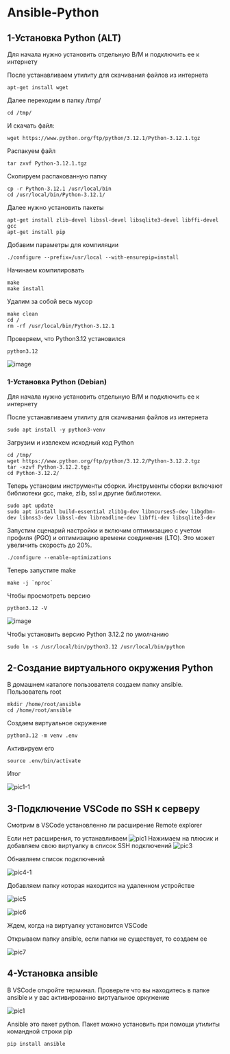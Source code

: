 # Ansible-Python

## 1-Установка Python (ALT)

Для начала нужно установить отдельную В/М и подключить ее к интернету

После устанавливаем утилиту для скачивания файлов из интернета
```
apt-get install wget
```
Далее переходим в папку /tmp/
```
cd /tmp/
```
И скачать файл:
```
wget https://www.python.org/ftp/python/3.12.1/Python-3.12.1.tgz
```
 Распакуем файл
 ```
tar zxvf Python-3.12.1.tgz
```
Скопируем распакованную папку
```
cp -r Python-3.12.1 /usr/local/bin
cd /usr/local/bin/Python-3.12.1/
```
Далее нужно установить пакеты
```
apt-get install zlib-devel libssl-devel libsqlite3-devel libffi-devel gcc
apt-get install pip
```
Добавим параметры для компиляции
```
./configure --prefix=/usr/local --with-ensurepip=install
```
Начинаем компилировать
```
make
make install
```
Удалим за собой весь мусор
```
make clean
cd /
rm -rf /usr/local/bin/Python-3.12.1
```
Проверяем, что Python3.12 установился
```
python3.12
```
![image](https://github.com/Julia666666666666666666/Ansible-Python/assets/148867585/4d232560-82dc-4f59-aa99-dc39beb542f5)

### 1-Установка Python (Debian)

Для начала нужно установить отдельную В/М и подключить ее к интернету

После устанавливаем утилиту для скачивания файлов из интернета
```
sudo apt install -y python3-venv
```
Загрузим и извлекем исходный код Python
```
cd /tmp/
wget https://www.python.org/ftp/python/3.12.2/Python-3.12.2.tgz
tar -xzvf Python-3.12.2.tgz
cd Python-3.12.2/
```
Теперь установим инструменты сборки. Инструменты сборки включают библиотеки gcc, make, zlib, ssl и другие библиотеки.
```
sudo apt update
sudo apt install build-essential zlib1g-dev libncurses5-dev libgdbm-dev libnss3-dev libssl-dev libreadline-dev libffi-dev libsqlite3-dev
```
Запустим сценарий настройки и включим оптимизацию с учетом профиля (PGO) и оптимизацию времени соединения (LTO). Это может увеличить скорость до 20%.
```
./configure --enable-optimizations
```
Теперь запустите make
```
make -j `nproc`
```
Чтобы просмотреть версию
```
python3.12 -V
```
![image](https://github.com/Julia666666666666666666/Ansible-Python/assets/148867585/c2497a0c-c4e3-43f7-bfa0-1bb94d14d740)

Чтобы установить версию Python 3.12.2 по умолчанию
```
sudo ln -s /usr/local/bin/python3.12 /usr/local/bin/python
```
## 2-Создание виртуального окружения Python

В домашнем каталоге пользователя создаем папку ansible. Пользователь root
```
mkdir /home/root/ansible
cd /home/root/ansible
```
Создаем виртуальное окружение
```
python3.12 -m venv .env
```
Активируем его
```
source .env/bin/activate
```
Итог

![pic1-1](https://github.com/Julia666666666666666666/Ansible-Python/assets/148867585/59fed132-8b20-4d9d-b874-9307edb729b6)

## 3-Подключение VSCode по SSH к серверу

Смотрим  в VSCode установленно ли расширение Remote explorer

Если нет расширения, то устанавливаем
![pic1](https://github.com/Julia666666666666666666/Ansible-Python/assets/148867585/54e2f912-f43c-49fe-876e-792ab9ce95d1)
Нажимаем на плюсик и добавляем свою виртуалку в список SSH подключений
![pic3](https://github.com/Julia666666666666666666/Ansible-Python/assets/148867585/9d66efaf-8641-4916-83bc-152e61f976fd)

Обнавляем список подключений

![pic4-1](https://github.com/Julia666666666666666666/Ansible-Python/assets/148867585/2e2d3cae-94e9-49d4-a9fa-391c1d14ad87)

Добавляем папку которая находится на удаленном устройстве

![pic5](https://github.com/Julia666666666666666666/Ansible-Python/assets/148867585/be94a3a9-b735-4f28-a1db-fb3c29feb075)

![pic6](https://github.com/Julia666666666666666666/Ansible-Python/assets/148867585/6d80babf-0420-4f92-a440-c136ff7497c5)

Ждем, когда на виртуалку установится VSCode

Открываем папку ansible, если папки не существует, то создаем ее

![pic7](https://github.com/Julia666666666666666666/Ansible-Python/assets/148867585/4bd3b0d1-fe72-4228-98f3-3cd5c27c2c41)

## 4-Установка ansible

В VSCode откройте терминал. Проверьте что вы находитесь в папке ansible и у вас активированно виртуальное оркужение

![pic1](https://github.com/Julia666666666666666666/Ansible-Python/assets/148867585/37028953-c58d-4f1f-8939-07dbd3f2e2f3)

Ansible это пакет python. Пакет можно установить при помощи утилиты командной строки pip
```
pip install ansible
```





